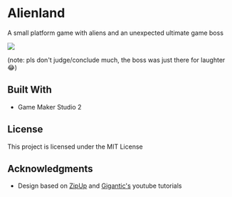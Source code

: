 # Alienland

A small platform game with aliens and an unexpected ultimate game boss

![](preview.gif)

(note: pls don't judge/conclude much, the boss was just there for laughter :joy:)

## Built With

- Game Maker Studio 2

## License

This project is licensed under the MIT License

## Acknowledgments

- Design based on [ZipUp](https://www.youtube.com/watch?v=UxZ-JPO55E0) and [Gigantic's](https://www.youtube.com/watch?v=Dd5UkKCnE10) youtube tutorials
